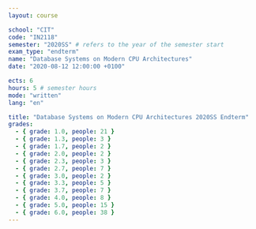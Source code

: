 ```yaml
---
layout: course

school: "CIT"
code: "IN2118"
semester: "2020SS" # refers to the year of the semester start
exam_type: "endterm"
name: "Database Systems on Modern CPU Architectures"
date: "2020-08-12 12:00:00 +0100"

ects: 6
hours: 5 # semester hours
mode: "written"
lang: "en"

title: "Database Systems on Modern CPU Architectures 2020SS Endterm"
grades:
  - { grade: 1.0, people: 21 }
  - { grade: 1.3, people: 3 }
  - { grade: 1.7, people: 2 }
  - { grade: 2.0, people: 2 }
  - { grade: 2.3, people: 3 }
  - { grade: 2.7, people: 7 }
  - { grade: 3.0, people: 2 }
  - { grade: 3.3, people: 5 }
  - { grade: 3.7, people: 7 }
  - { grade: 4.0, people: 8 }
  - { grade: 5.0, people: 15 }
  - { grade: 6.0, people: 38 }
---
```



